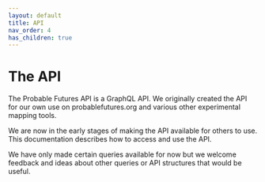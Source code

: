 ```yaml
---
layout: default
title: API
nav_order: 4
has_children: true
---
```


# The API

The Probable Futures API is a GraphQL API. We originally created the API for our own use on probablefutures.org and various other experimental mapping tools.

We are now in the early stages of making the API available for others to use. This documentation describes how to access and use the API.

We have only made certain queries available for now but we welcome feedback and ideas about other queries or API structures that would be useful.
